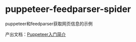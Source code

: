 # puppeteer-feedparser-spider
puppeteer和feedparser获取网页信息的示例

产出文档：[Puppeteer入门简介](https://github.com/masterkong/blog/issues/6)